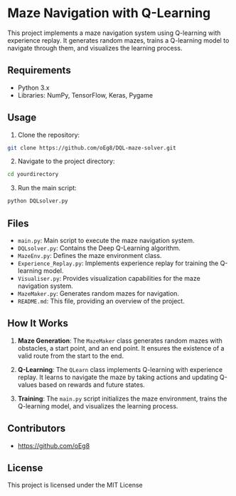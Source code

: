 # Maze Navigation with Q-Learning

This project implements a maze navigation system using Q-learning with experience replay. It generates random mazes, trains a Q-learning model to navigate through them, and visualizes the learning process.

## Requirements

- Python 3.x
- Libraries: NumPy, TensorFlow, Keras, Pygame

## Usage

1. Clone the repository:

```bash
git clone https://github.com/oEg8/DQL-maze-solver.git
```

2. Navigate to the project directory:

```bash
cd yourdirectory
```

3. Run the main script:

```bash
python DQLsolver.py
```

## Files

- `main.py`: Main script to execute the maze navigation system.
- `DQLsolver.py`: Contains the Deep Q-Learning algorithm.
- `MazeEnv.py`: Defines the maze environment class.
- `Experience_Replay.py`: Implements experience replay for training the Q-learning model.
- `Visualiser.py`: Provides visualization capabilities for the maze navigation system.
- `MazeMaker.py`: Generates random mazes for navigation.
- `README.md`: This file, providing an overview of the project.

## How It Works

1. **Maze Generation**: The `MazeMaker` class generates random mazes with obstacles, a start point, and an end point. It ensures the existence of a valid route from the start to the end.

2. **Q-Learning**: The `QLearn` class implements Q-learning with experience replay. It learns to navigate the maze by taking actions and updating Q-values based on rewards and future states.

3. **Training**: The `main.py` script initializes the maze environment, trains the Q-learning model, and visualizes the learning process.

## Contributors

- https://github.com/oEg8

## License

This project is licensed under the MIT License